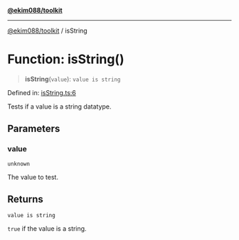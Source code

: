 [**@ekim088/toolkit**](../README.md)

---

[@ekim088/toolkit](../README.md) / isString

# Function: isString()

> **isString**(`value`): `value is string`

Defined in: [isString.ts:6](https://github.com/ekim088/toolkit/blob/3865ce9c006f2b33f0fd65a427db970a598ee1af/src/isString.ts#L6)

Tests if a value is a string datatype.

## Parameters

### value

`unknown`

The value to test.

## Returns

`value is string`

`true` if the value is a string.
